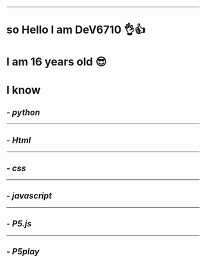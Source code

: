<!--Hey😃,it is me mario 😄 haha-->
------------------------------------
# so Hello I am DeV6710 👌👍
# I am 16 years old 😎



# **I know** 

## - ***python*** 
------
## - ***Html***
------
## - ***css***
------
## - ***javascript***
------
## - ***P5.js***
------
## - ***P5play***

